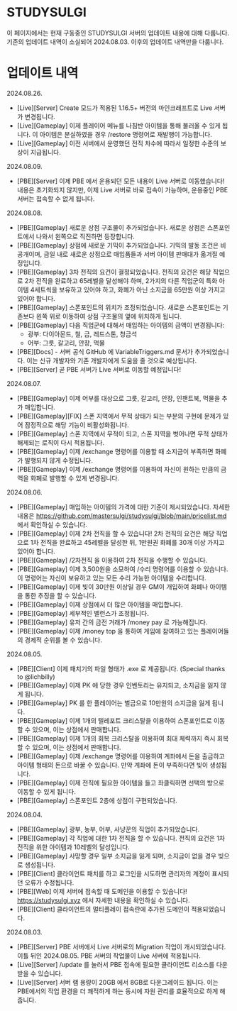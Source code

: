 # STUDYSULGI
이 페이지에서는 현재 구동중인 STUDYSULGI 서버의 업데이트 내용에 대해 다룹니다.
기존의 업데이트 내역이 소실되어 2024.08.03. 이후의 업데이트 내역만을 다룹니다.

# 업데이트 내역

2024.08.26.
- [Live][Server] Create 모드가 적용된 1.16.5+ 버전의 마인크래프트로 Live 서버가 변경됩니다.
- [Live][Gameplay] 이제 플레이어 메뉴를 나침반 아이템을 통해 불러올 수 있게 됩니다. 이 아이템은 분실하였을 경우 /restore 명령어로 재발행이 가능합니다.
- [Live][Gameplay] 이전 서버에서 운영했던 전직 차수에 따라서 일정한 수준의 보상이 지급됩니다.

2024.08.09.
- [PBE][Server] 이제 PBE 에서 운용되던 모든 내용이 Live 서버로 이동했습니다! 내용은 초기화되지 않지만, 이제 Live 서버로 바로 접속이 가능하며, 운용중인 PBE 서버는 접속할 수 없게 됩니다.

2024.08.08.
- [PBE][Gameplay] 새로운 상점 구조물이 추가되었습니다. 새로운 상점은 스폰포인트에서 나와서 왼쪽으로 직진하면 등장합니다.
- [PBE][Gameplay] 상점에 새로운 기믹이 추가되었습니다. 기믹의 발동 조건은 비공개이며, 금일 내로 새로운 상점으로 매입품들과 서버 아이템 판매대가 옮겨질 예정입니다.
- [PBE][Gameplay] 3차 전직의 요건이 결정되었습니다. 전직의 요건은 해당 직업으로 2차 전직을 완료하고 65레벨을 달성해야 하며, 2가지의 다른 직업군의 특화 아이템 4세트씩을 보유하고 있어야 하고, 화폐가 아닌 소지금을 65만원 이상 가지고 있어야 합니다.
- [PBE][Gameplay] 스폰포인트의 위치가 조정되었습니다. 새로운 스폰포인트는 기존보다 왼쪽 위로 이동하여 상점 구조물의 옆에 위치하게 됩니다.
- [PBE][Gameplay] 다음 직업군에 대해서 매입하는 아이템의 금액이 변경됩니다:
    - 광부: 다이아몬드, 철, 금, 레드스톤, 청금석
    - 어부: 그릇, 갈고리, 안장, 먹물
- [PBE][Docs] - 서버 공식 GitHub 에 VariableTriggers.md 문서가 추가되었습니다. 이는 신규 개발자와 기존 개발자에게 도움을 줄 것으로 예상됩니다.
- [PBE][Server] 곧 PBE 서버가 Live 서버로 이동할 예정입니다!
  
2024.08.07.
- [PBE][Gameplay] 이제 어부를 대상으로 그릇, 갈고리, 안장, 인챈트북, 먹물을 추가 매입합니다.
- [PBE][Gameplay][FIX] 스폰 지역에서 무적 상태가 되는 부분의 구현에 문제가 있어 잠정적으로 해당 기능이 비활성화됩니다.
- [PBE][Gameplay] 스폰 지역에서 무적이 되고, 스폰 지역을 벗어나면 무적 상태가 해제되는 로직이 다시 적용됩니다.
- [PBE][Gameplay] 이제 /exchange 명령어를 이용할 때 소지금이 부족하면 화폐가 발행되지 않게 수정됩니다.
- [PBE][Gameplay] 이제 /exchange 명령어를 이용하여 자신이 원하는 만큼의 금액을 화폐로 발행할 수 있게 변경됩니다.

2024.08.06.
- [PBE][Gameplay] 매입하는 아이템의 가격에 대한 기준이 제시되었습니다. 자세한 내용은 https://github.com/mastersulgi/studysulgi/blob/main/pricelist.md 에서 확인하실 수 있습니다.
- [PBE][Gameplay] 이제 2차 전직을 할 수 있습니다! 2차 전직의 요건은 해당 직업으로 1차 전직을 완료하고 45레벨을 달성한 뒤, 1만원권 화폐를 30개 이상 가지고 있어야 합니다.
- [PBE][Gameplay] /2차전직 을 이용하여 2차 전직을 수행할 수 있습니다.
- [PBE][Gameplay] 이제 3,500원을 소모하여 /수리 명령어를 이용할 수 있습니다. 이 명령어는 자신이 보유하고 있는 모든 수리 가능한 아이템을 수리합니다.
- [PBE][Gameplay] 이제 빚이 30만원 이상일 경우 GM이 개입하여 화폐나 아이템을 통한 추징을 할 수 있습니다.
- [PBE][Gameplay] 이제 상점에서 더 많은 아이템을 매입합니다.
- [PBE][Gameplay] 세부적인 밸런스가 조정됩니다.
- [PBE][Gameplay] 유저 간의 금전 거래가 /money pay <playername> <amount> 로 가능해집니다.
- [PBE][Gameplay] 이제 /money top 을 통하여 게임에 참여하고 있는 플레이어들의 경제적 순위를 볼 수 있습니다.

2024.08.05.
- [PBE][Client] 이제 패치기의 파일 형태가 .exe 로 제공됩니다. (Special thanks to @lichbilly)
- [PBE][Gameplay] 이제 PK 에 당한 경우 인벤토리는 유지되고, 소지금을 잃지 않게 됩니다.
- [PBE][Gameplay] PK 를 한 플레이어는 벌금으로 10만원의 소지금을 잃게 됩니다.
- [PBE][Gameplay] 이제 1개의 텔레포트 크리스탈을 이용하여 스폰포인트로 이동할 수 있으며, 이는 상점에서 판매합니다.
- [PBE][Gameplay] 이제 1개의 회복 크리스탈을 이용하여 최대 체력까지 즉시 회복할 수 있으며, 이는 상점에서 판매합니다.
- [PBE][Gameplay] 이제 /exchange 명령어를 이용하여 계좌에서 돈을 출금하고 아이템 형태의 돈으로 바꿀 수 있습니다. 만약 계좌에 돈이 부족하다면 빚이 생성됩니다.
- [PBE][Gameplay] 이제 전직에 필요한 아이템을 들고 좌클릭하면 선택의 방으로 이동할 수 있게 됩니다.
- [PBE][Gameplay] 스폰포인트 2층에 상점이 구현되었습니다.

2024.08.04.
- [PBE][Gameplay] 광부, 농부, 어부, 사냥꾼의 직업이 추가되었습니다.
- [PBE][Gameplay] 각 직업에 대한 1차 전직을 할 수 있습니다. 전직의 요건은 1차 전직을 위한 아이템과 10레벨의 달성입니다.
- [PBE][Gameplay] 사망할 경우 일부 소지금을 잃게 되며, 소지금이 없을 경우 빚으로 생성됩니다.
- [PBE][Client] 클라이언트 패치를 하고 로그인을 시도하면 관리자의 계정이 표시되던 오류가 수정됩니다.
- [PBE][Web] 이제 서버에 접속할 때 도메인을 이용할 수 있습니다! https://studysulgi.xyz 에서 자세한 내용을 확인하실 수 있습니다.
- [PBE][Client] 클라이언트의 멀티플레이 접속란에 추가된 도메인이 적용되었습니다.

2024.08.03.
- [PBE][Server] PBE 서버에서 Live 서버로의 Migration 작업이 개시되었습니다. 이틀 뒤인 2024.08.05. PBE 서버의 작업물이 Live 서버에 적용됩니다.
- [Live][Server] /update 를 눌러서 PBE 접속에 필요한 클라이언트 리소스를 다운받을 수 있습니다.
- [Live][Server] 서버 램 용량이 20GB 에서 8GB로 다운그레이드 됩니다. 이는 PBE에서의 작업 환경을 더 쾌적하게 하는 동시에 자원 관리를 효율적으로 하게 해줍니다.

